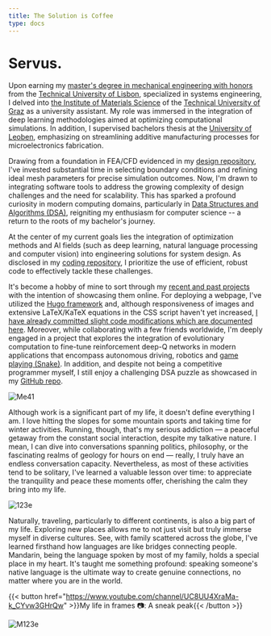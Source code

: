 ```yaml
---
title: The Solution is Coffee            
type: docs
---
```


# **Servus.**

Upon earning my [master's degree in mechanical engineering with honors](https://fenix.tecnico.ulisboa.pt/cursos/memec/dissertacao/1128253548922394) from the [Technical University of Lisbon](https://tecnico.ulisboa.pt/en/), specialized in systems engineering, I delved into [the Institute of Materials Science](https://www.tugraz.at/institute/imat/home) of the [Technical University of Graz](https://www.tugraz.at/en/home) as a university assistant. My role was immersed in the integration of deep learning methodologies aimed at optimizing computational simulations. In addition, I supervised bachelors thesis at the [University of Leoben](https://www.unileoben.ac.at/en/), emphasizing on streamlining additive manufacturing processes for microelectronics fabrication.

Drawing from a foundation in FEA/CFD evidenced in my [design repository](https://ricardochin.com/docs/design/), I've invested substantial time in selecting boundary conditions and refining ideal mesh parameters for precise simulation outcomes. Now, I'm drawn to integrating software tools to address the growing complexity of design challenges and the need for scalability. This has sparked a profound curiosity in modern computing domains, particularly in [Data Structures and Algorithms (DSA)](https://ricardochin.com/docs/leet/), reigniting my enthusiasm for computer science -- a return to the roots of my bachelor's journey.

At the center of my current goals lies the integration of optimization methods and AI fields (such as deep learning, natural language processing and computer vision) into engineering solutions for system design. As disclosed in my [coding repository](https://ricardochin.com/docs/code/), I prioritize the use of efficient, robust code to effectively tackle these challenges.

It's become a hobby of mine to sort through my [recent and past projects](https://github.com/roaked?tab=repositories) with the intention of showcasing them online. For deploying a webpage, I've utilized the [Hugo framework](https://gohugo.io/getting-started/installing/) and, although responsiveness of images and extensive LaTeX/KaTeX equations in the CSS script haven't yet increased, [I have already committed slight code modifications which are documented here](https://ricardochin.com/docs/mod/). Moreover, while collaborating with a few friends worldwide, I'm deeply engaged in a project that explores the integration of evolutionary computation to fine-tune reinforcement deep-Q networks in modern applications that encompass autonomous driving, robotics and [game playing (Snake)](https://github.com/roaked/snake-q-learning-genetic-algorithm). In addition, and despite not being a competitive programmer myself, I still enjoy a challenging DSA puzzle as showcased in my [GitHub repo](https://github.com/roaked/leetcode).


![Me41](https://live.staticflickr.com/65535/53352035229_f9204869a6_c.jpg)

Although work is a significant part of my life, it doesn't define everything I am. I love hitting the slopes for some mountain sports and taking time for winter activities. Running, though, that's my serious addiction — a peaceful getaway from the constant social interaction, despite my talkative nature. I mean, I can dive into conversations spanning politics, philosophy, or the fascinating realms of geology for hours on end — really, I truly have an endless conversation capacity. Nevertheless, as most of these activities tend to be solitary, I've learned a valuable lesson over time: to appreciate the tranquility and peace these moments offer, cherishing the calm they bring into my life.

![123e](https://live.staticflickr.com/65535/53351935583_2203c22f2f_c.jpg)

Naturally, traveling, particularly to different continents, is also a big part of my life. Exploring new places allows me to not just visit but truly immerse myself in diverse cultures. See, with family scattered across the globe, I've learned firsthand how languages are like bridges connecting people. Mandarin, being the language spoken by most of my family, holds a special place in my heart. It's taught me something profound: speaking someone's native language is the ultimate way to create genuine connections, no matter where you are in the world.

{{< button href="https://www.youtube.com/channel/UC8UU4XraMa-k_CYvw3GHrQw" >}}My life in frames 📷: A sneak peak{{< /button >}}

![M123e](https://live.staticflickr.com/65535/53343069030_6d4e5837cd_c.jpg)



